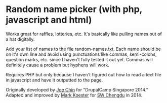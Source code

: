# Random name picker (with php, javascript and html)

Works great for raffles, lotteries, etc. It's basically like pulling names out of a hat digitally. 

Add your list of names to the file random-names.txt. Each name should be on it's own line and avoid using punctuations like commas, semi-colons, question marks, etc. since I haven't fully tested it out yet. Commas will definitely cause a problem but hyphens will work. 

Requires PHP but only because I haven't figured out how to read a text file in javascript and have it outputted to the page. 

Originally developed by [Joe Chin](https://github.com/jchin1968/) for "DrupalCamp Singapore 2014." Adapted and improved by [Mark Koester](https://github.com/markwk/) for [SW Chengdu](http://chengdu.startupweekend.org) in 2014.
